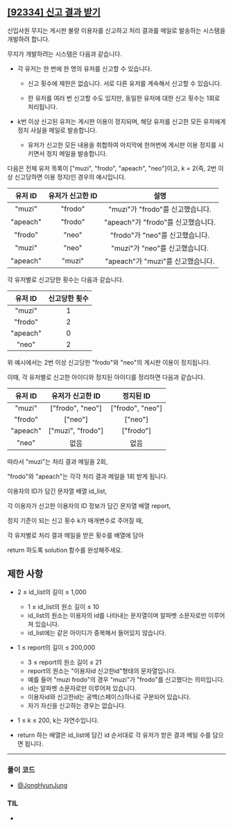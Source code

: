 ## [[92334] 신고 결과 받기](https://school.programmers.co.kr/learn/courses/30/lessons/92334)

신입사원 무지는 게시판 불량 이용자를 신고하고 처리 결과를 메일로 발송하는 시스템을 개발하려 합니다. 

무지가 개발하려는 시스템은 다음과 같습니다.

* 각 유저는 한 번에 한 명의 유저를 신고할 수 있습니다.

    * 신고 횟수에 제한은 없습니다. 서로 다른 유저를 계속해서 신고할 수 있습니다.

    * 한 유저를 여러 번 신고할 수도 있지만, 동일한 유저에 대한 신고 횟수는 1회로 처리됩니다.

* k번 이상 신고된 유저는 게시판 이용이 정지되며, 해당 유저를 신고한 모든 유저에게 정지 사실을 메일로 발송합니다.

    * 유저가 신고한 모든 내용을 취합하여 마지막에 한꺼번에 게시판 이용 정지를 시키면서 정지 메일을 발송합니다.

다음은 전체 유저 목록이 ["muzi", "frodo", "apeach", "neo"]이고, k = 2(즉, 2번 이상 신고당하면 이용 정지)인 경우의 예시입니다.

| 유저 ID	| 유저가 신고한 ID	| 설명 |
| :--: | :--: | :--: |
| "muzi"	| "frodo"	| "muzi"가 "frodo"를 신고했습니다.
| "apeach"	| "frodo"	| "apeach"가 "frodo"를 신고했습니다.
| "frodo"	| "neo"	| "frodo"가 "neo"를 신고했습니다.
| "muzi"	| "neo"	| "muzi"가 "neo"를 신고했습니다.
| "apeach"	| "muzi"	| "apeach"가 "muzi"를 신고했습니다.

각 유저별로 신고당한 횟수는 다음과 같습니다.

| 유저 ID	| 신고당한 횟수
| :--: | :--: |
| "muzi"	| 1
| "frodo"	| 2
| "apeach"	| 0
| "neo"	| 2

위 예시에서는 2번 이상 신고당한 "frodo"와 "neo"의 게시판 이용이 정지됩니다. 

이때, 각 유저별로 신고한 아이디와 정지된 아이디를 정리하면 다음과 같습니다.

| 유저 ID	| 유저가 신고한 ID	| 정지된 ID
| :--: | :--: | :--: |
| "muzi"	| ["frodo", "neo"]	| ["frodo", "neo"]
| "frodo"	| ["neo"]	| ["neo"]
| "apeach"	| ["muzi", "frodo"]	| ["frodo"]
| "neo"	| 없음	| 없음

따라서 "muzi"는 처리 결과 메일을 2회, 

"frodo"와 "apeach"는 각각 처리 결과 메일을 1회 받게 됩니다.

이용자의 ID가 담긴 문자열 배열 id_list, 

각 이용자가 신고한 이용자의 ID 정보가 담긴 문자열 배열 report, 

정지 기준이 되는 신고 횟수 k가 매개변수로 주어질 때, 

각 유저별로 처리 결과 메일을 받은 횟수를 배열에 담아 

return 하도록 solution 함수를 완성해주세요.

## 제한 사항

* 2 ≤ id_list의 길이 ≤ 1,000

    * 1 ≤ id_list의 원소 길이 ≤ 10
    * id_list의 원소는 이용자의 id를 나타내는 문자열이며 알파벳 소문자로만 이루어져 있습니다.
    * id_list에는 같은 아이디가 중복해서 들어있지 않습니다.

* 1 ≤ report의 길이 ≤ 200,000

    * 3 ≤ report의 원소 길이 ≤ 21
    * report의 원소는 "이용자id 신고한id"형태의 문자열입니다.
    * 예를 들어 "muzi frodo"의 경우 "muzi"가 "frodo"를 신고했다는 의미입니다.
    * id는 알파벳 소문자로만 이루어져 있습니다.
    * 이용자id와 신고한id는 공백(스페이스)하나로 구분되어 있습니다.
    * 자기 자신을 신고하는 경우는 없습니다.

* 1 ≤ k ≤ 200, k는 자연수입니다.

* return 하는 배열은 id_list에 담긴 id 순서대로 각 유저가 받은 결과 메일 수를 담으면 됩니다.

***

### 풀이 코드

- [@JongHyunJung](https://github.com/viaunixue/algorithm-study/blob/main/Programmers/92334/jjh.py)

### TIL

* [](https://almond0115.tistory.com/entry/)